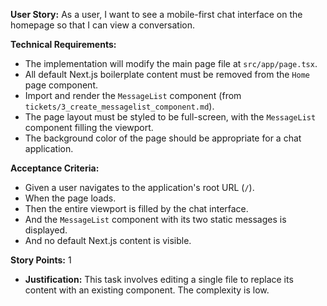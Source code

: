 **User Story:** As a user, I want to see a mobile-first chat interface on the homepage so that I can view a conversation.

**Technical Requirements:**
*   The implementation will modify the main page file at `src/app/page.tsx`.
*   All default Next.js boilerplate content must be removed from the `Home` page component.
*   Import and render the `MessageList` component (from `tickets/3_create_messagelist_component.md`).
*   The page layout must be styled to be full-screen, with the `MessageList` component filling the viewport.
*   The background color of the page should be appropriate for a chat application.

**Acceptance Criteria:**
-   Given a user navigates to the application's root URL (`/`).
-   When the page loads.
-   Then the entire viewport is filled by the chat interface.
-   And the `MessageList` component with its two static messages is displayed.
-   And no default Next.js content is visible.

**Story Points:** 1
*   **Justification:** This task involves editing a single file to replace its content with an existing component. The complexity is low.
